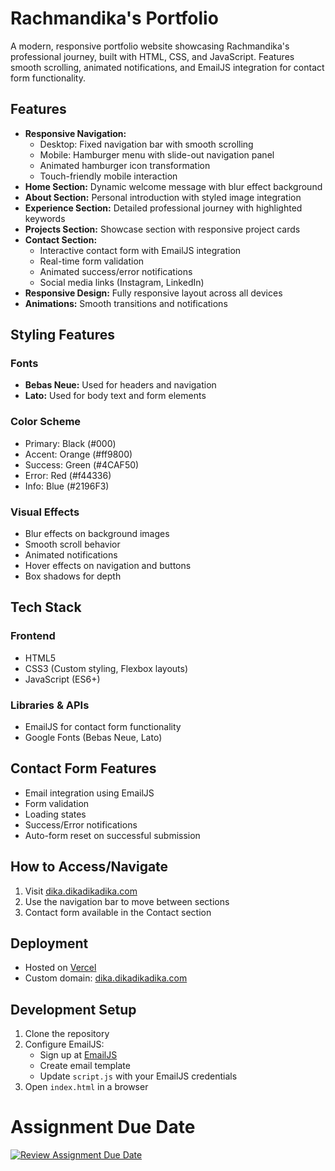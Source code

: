 # Rachmandika's Portfolio

A modern, responsive portfolio website showcasing Rachmandika's professional journey, built with HTML, CSS, and JavaScript. Features smooth scrolling, animated notifications, and EmailJS integration for contact form functionality.

## Features

- **Responsive Navigation:**
  - Desktop: Fixed navigation bar with smooth scrolling
  - Mobile: Hamburger menu with slide-out navigation panel
  - Animated hamburger icon transformation
  - Touch-friendly mobile interaction
- **Home Section:** Dynamic welcome message with blur effect background
- **About Section:** Personal introduction with styled image integration
- **Experience Section:** Detailed professional journey with highlighted keywords
- **Projects Section:** Showcase section with responsive project cards
- **Contact Section:** 
  - Interactive contact form with EmailJS integration
  - Real-time form validation
  - Animated success/error notifications
  - Social media links (Instagram, LinkedIn)
- **Responsive Design:** Fully responsive layout across all devices
- **Animations:** Smooth transitions and notifications

## Styling Features

### Fonts
- **Bebas Neue:** Used for headers and navigation
- **Lato:** Used for body text and form elements

### Color Scheme
- Primary: Black (#000)
- Accent: Orange (#ff9800)
- Success: Green (#4CAF50)
- Error: Red (#f44336)
- Info: Blue (#2196F3)

### Visual Effects
- Blur effects on background images
- Smooth scroll behavior
- Animated notifications
- Hover effects on navigation and buttons
- Box shadows for depth

## Tech Stack

### Frontend
- HTML5
- CSS3 (Custom styling, Flexbox layouts)
- JavaScript (ES6+)

### Libraries & APIs
- EmailJS for contact form functionality
- Google Fonts (Bebas Neue, Lato)

## Contact Form Features

- Email integration using EmailJS
- Form validation
- Loading states
- Success/Error notifications
- Auto-form reset on successful submission

## How to Access/Navigate

1. Visit [dika.dikadikadika.com](https://dika.dikadikadika.com)
2. Use the navigation bar to move between sections
3. Contact form available in the Contact section

## Deployment

- Hosted on [Vercel](https://vercel.com)
- Custom domain: [dika.dikadikadika.com](https://dika.dikadikadika.com)

## Development Setup

1. Clone the repository
2. Configure EmailJS:
   - Sign up at [EmailJS](https://www.emailjs.com)
   - Create email template
   - Update `script.js` with your EmailJS credentials
3. Open `index.html` in a browser

# Assignment Due Date
[![Review Assignment Due Date](https://classroom.github.com/assets/deadline-readme-button-22041afd0340ce965d47ae6ef1cefeee28c7c493a6346c4f15d667ab976d596c.svg)](https://classroom.github.com/a/akoVEwkh)
